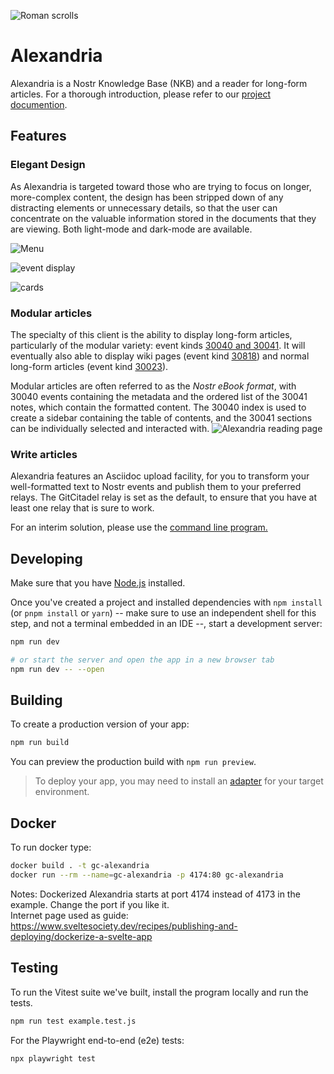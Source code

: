 ![Roman scrolls](https://i.nostr.build/M5qXa.jpg) 

# Alexandria

Alexandria is a Nostr Knowledge Base (NKB) and a reader for long-form articles.
For a thorough introduction, please refer to our [project documention](https://wikistr.com/gc-alexandria*dd664d5e4016433a8cd69f005ae1480804351789b59de5af06276de65633d319).
 
## Features 
 
### Elegant Design 
 
As Alexandria is targeted toward those who are trying to focus on longer, more-complex content, the design has been stripped down of any distracting elements or unnecessary details, so that the user can concentrate on the valuable information stored in the documents that they are viewing. Both light-mode and dark-mode are available. 
 
![Menu](https://i.nostr.build/4oAlm.png) 
 
![event display](https://i.nostr.build/KG2D2.png) 
 
![cards](https://i.nostr.build/Vwkl0.png) 
 
### Modular articles 
 
The specialty of this client is the ability to display long-form articles, particularly of the modular variety: event kinds [30040 and 30041](https://wikistr.com/nkbip-01). It will eventually also able to display wiki pages (event kind [30818](https://wikistr.com/nip-54)) and normal long-form articles (event kind [30023](https://wikistr.com/nip-23)). 
 
Modular articles are often referred to as the *Nostr eBook format*, with 30040 events containing the metadata and the ordered list of the 30041 notes, which contain the formatted content. The 30040 index is used to create a sidebar containing the table of contents, and the 30041 sections can be individually selected and interacted with.
![Alexandria reading page](https://i.nostr.build/KEReOZ0LH6w9jrM8.png)
 
### Write articles 
 
Alexandria features an Asciidoc upload facility, for you to transform your well-formatted text to Nostr events and publish them to your preferred relays. The GitCitadel relay is set as the default, to ensure that you have at least one relay that is sure to work. 
 
For an interim solution, please use the [command line program.](https://gitworkshop.dev/r/naddr1qqxx2sn0da442arfd35hg7gpz4mhxue69uhhqatjwpkx2un9d3shjtnrdaksyg8ayz8w3j8jsduq492j39hysg7vnhrtl4zzqcugj4m3q62qlkf8cypsgqqqw7vs555whg/)

## Developing

Make sure that you have [Node.js](https://nodejs.org/en/download/package-manager) installed.

Once you've created a project and installed dependencies with `npm install` (or `pnpm install` or `yarn`) -- make sure to use an independent shell for this step, and not a terminal embedded in an IDE --, start a development server:

```bash
npm run dev

# or start the server and open the app in a new browser tab
npm run dev -- --open
```

## Building

To create a production version of your app:

```bash
npm run build
```

You can preview the production build with `npm run preview`.

> To deploy your app, you may need to install an [adapter](https://kit.svelte.dev/docs/adapters) for your target environment.

## Docker

To run docker type:
```bash
docker build . -t gc-alexandria
docker run --rm --name=gc-alexandria -p 4174:80 gc-alexandria

```
Notes: 
Dockerized Alexandria starts at port 4174 instead of 4173 in the example. Change the port if you like it.
<br>Internet page used as guide: https://www.sveltesociety.dev/recipes/publishing-and-deploying/dockerize-a-svelte-app

## Testing

To run the Vitest suite we've built, install the program locally and run the tests.

```bash
npm run test example.test.js
```

For the Playwright end-to-end (e2e) tests:

```bash
npx playwright test
```